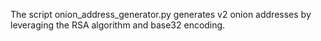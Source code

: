 The script onion_address_generator.py generates v2 onion addresses by 
leveraging the RSA algorithm and base32 encoding.

